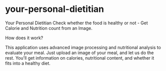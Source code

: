 # your-personal-dietitian
Your Personal Dietitian Check whether the food is healthy or not - Get Calorie and Nutrition count from an Image.

How does it work?

This application uses advanced image processing and nutritional analysis to evaluate your meal. Just upload an image of your meal, and let us do the rest. You'll get information on calories, nutritional content, and whether it fits into a healthy diet.
